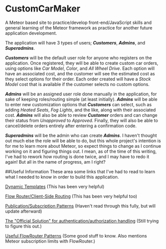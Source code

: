 # CustomCarMaker
A Meteor based site to practice/develop front-end/JavaScript skills and general learning of the Meteor framework as practice for another future application development.

The application will have 3 types of users; ***Customers***, ***Admins***, and ***Superadmins***.

***Customers*** will be the default user role for anyone who registers on the application. Once registered, they will be able to create custom car orders, using options like *Car Model*, *Color*, and *All Wheel Drive*. Each option will have an associated cost, and the customer will see the estimated cost as they select options for their order. Each order created will have a *Stock Model* cost that is available if the customer selects no custom options.

***Admins*** will be an assigned user role done manually in the application, for sake of keeping roles/routing simple (at least initially). ***Admins*** will be able to enter new customization options that ***Customers*** can select, such as adding *Heated Seats*, *Fog Lights*, and the like, along with their associated cost. ***Admins*** will also be able to review ***Customer*** orders and can change their status from *Unapproved* to *Approved*. Finally, they will also be able to cancel/delete orders entirely after entering a confirmation code. 

***Superadmins*** will be the admin who can create ***Admins***. I haven't thought out much else the role will be able to do, but this whole project's intention is for me to learn more about Meteor, so expect things to change as I continue working on it and figuring things out. I mean, as of the time of this writing, I've had to rework how routing is done twice, and I may have to redo it again! But all in the name of progress, am I right?

##Useful Information
These area some links that I've had to read to learn what I needed to know in order to build this application.

[Dynamic Templates](https://themeteorchef.com/tutorials/using-dynamic-templates#!) (This has been very helpful)

[Flow Router/Client-Side Routing](https://themeteorchef.com/tutorials/client-side-routing-with-flow-router) (This has been very helpful too)

[Publication/Subscription Patterns](https://themeteorchef.com/tutorials/publication-and-subscription-patterns) (Haven't read through this fully, but will update afterward)

[The "Official Solution" for authentication/authorization handling](https://kadira.io/academy/meteor-routing-guide/content/implementing-auth-logic-and-permissions) (Still trying to figure this out.)

[Useful FlowRouter Patterns](https://blog.tableflip.io/flow-router-some-useful-patterns/) (Some good stuff to know. Also mentions Meteor subscription limits with FlowRouter.)